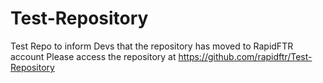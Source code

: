 Test-Repository
===============

Test Repo to inform Devs that the repository has moved to RapidFTR account
Please access the repository at https://github.com/rapidftr/Test-Repository